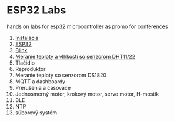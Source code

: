 # ESP32 Labs
hands on labs for esp32 microcontroller as promo for conferences

1. [Inštalácia](01-installation.md)
2. [ESP32](02-esp32.overview.md)
3. [Blink](03-blink.md)
4. [Meranie teploty a vlhkosti so senzorom DHT11/22](04-dht22.md)
5. Tlačidlo
6. Reproduktor
7. Meranie teploty so senzorom DS1820
8. MQTT a dashboardy
9. Prerušenia a časovače
10. Jednosmerný motor, krokový motor, servo motor, H-mostík
11. BLE
12. NTP
13. súborový systém